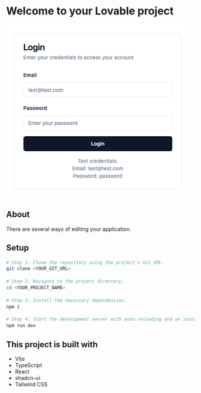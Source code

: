 # Welcome to your Lovable project

![Project logo](https://github.com/jlinville01/login-page/blob/main/assets/login-page-logo.png?raw=true)

## About

There are several ways of editing your application.

## Setup

```sh
# Step 1: Clone the repository using the project's Git URL.
git clone <YOUR_GIT_URL>

# Step 2: Navigate to the project directory.
cd <YOUR_PROJECT_NAME>

# Step 3: Install the necessary dependencies.
npm i

# Step 4: Start the development server with auto-reloading and an instant preview.
npm run dev
```

## This project is built with

- Vite
- TypeScript
- React
- shadcn-ui
- Tailwind CSS
